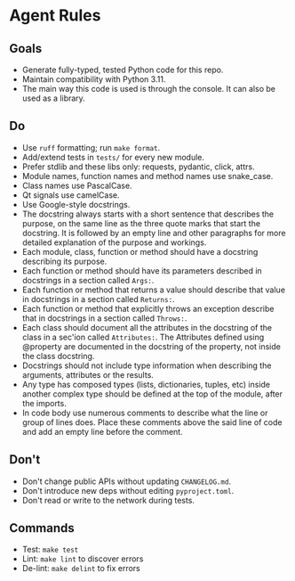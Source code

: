 # Agent Rules

## Goals

- Generate fully-typed, tested Python code for this repo.
- Maintain compatibility with Python 3.11.
- The main way this code is used is through the console. It can also be used
  as a library.

## Do

- Use `ruff` formatting; run `make format`.
- Add/extend tests in `tests/` for every new module.
- Prefer stdlib and these libs only: requests, pydantic, click, attrs.
- Module names, function names and method names use snake_case.
- Class names use PascalCase.
- Qt signals use camelCase.
- Use Google-style docstrings.
- The docstring always starts with a short sentence that describes the
  purpose, on the same line as the three quote marks that start the docstring.
  It is followed by an empty line and other paragraphs for more
  detailed explanation of the purpose and workings.
- Each module, class, function or method should have a docstring describing its
  purpose.
- Each function or method should have its parameters described in docstrings
  in a section called `Args:`.
- Each function or method that returns a value should describe that value
  in docstrings in a section called `Returns:`.
- Each function or method that explicitly throws an exception describe that
  in docstrings in a section called `Throws:`.
- Each class should document all the attributes in the docstring of the class
  in a sec'ion called `Attributes:`. The Attributes defined using @property
  are documented in the docstring of the property, not inside the class
  docstring.
- Docstrings should not include type information when describing the arguments,
  attributes or the results.
- Any type has composed types (lists, dictionaries, tuples, etc) inside
  another complex type should be defined at the top of the module, after the
  imports.
- In code body use numerous comments to describe what the line or group of
  lines does. Place these comments above the said line of code and add an empty
  line before the comment.
  
## Don't

- Don't change public APIs without updating `CHANGELOG.md`.
- Don't introduce new deps without editing `pyproject.toml`.
- Don't read or write to the network during tests.

## Commands

- Test: `make test`
- Lint: `make lint` to discover errors
- De-lint: `make delint` to fix errors
